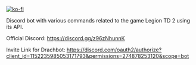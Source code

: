 [![ko-fi](https://ko-fi.com/img/githubbutton_sm.svg)](https://ko-fi.com/P5P5VOKWW)

Discord bot with various commands related to the game Legion TD 2 using its API.

Official Discord: https://discord.gg/z96zNhunnK

Invite Link for Drachbot: https://discord.com/oauth2/authorize?client_id=1152235985053171793&permissions=274878253120&scope=bot

